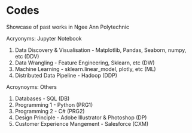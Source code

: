 # Codes 
Showcase of past works in Ngee Ann Polytechnic

Acryonyms: Jupyter Notebook
1. Data Discovery & Visualisation - Matplotlib, Pandas, Seaborn, numpy, etc (DDV)
2. Data Wrangling - Feature Engineering, Sklearn, etc (DW)
3. Machine Learning - sklearn.linear_model, plotly, etc (ML)
4. Distributed Data Pipeline - Hadoop (DDP)

Acroynoyms: Others
1. Databases - SQL (DB)
2. Programming 1 - Python (PRG1)
3. Programming 2 - C# (PRG2)
4. Design Principle - Adobe Illustrator & Photoshop (DP)
5. Customer Experience Mangement - Salesforce (CXM)

